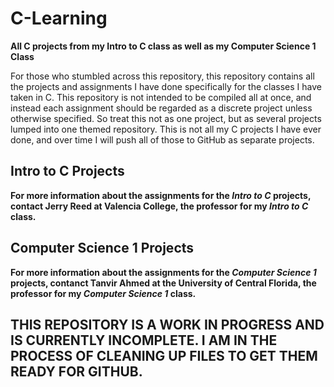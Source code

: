 # C-Learning
**All C projects from my Intro to C class as well as my Computer Science 1 Class**

For those who stumbled across this repository, this repository contains all the projects and assignments I have done specifically for the classes I have taken in C. This repository is not intended to be compiled all at once, and instead each assignment should be regarded as a discrete project unless otherwise specified. So treat this not as one project, but as several projects lumped into one themed repository. This is not all my C projects I have ever done, and over time I will push all of those to GitHub as separate projects.

## **Intro to C Projects**

**For more information about the assignments for the *Intro to C* projects, contact Jerry Reed at Valencia College, the professor for my *Intro to C* class.**

## **Computer Science 1 Projects**

**For more information about the assignments for the *Computer Science 1* projects, contanct Tanvir Ahmed at the University of Central Florida, the professor for my *Computer Science 1* class.**

## THIS REPOSITORY IS A WORK IN PROGRESS AND IS CURRENTLY INCOMPLETE. I AM IN THE PROCESS OF CLEANING UP FILES TO GET THEM READY FOR GITHUB.
